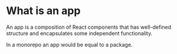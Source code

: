 # What is an app

An app is a composition of React components that has well-defined structure and encapsulates some independent functionality.

In a monorepo an app would be equal to a package.